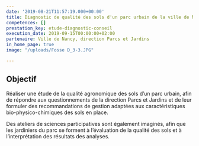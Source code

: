 ```yaml
---
date: '2019-08-21T11:57:19.000+00:00'
title: Diagnostic de qualité des sols d'un parc urbain de la ville de Nancy
competences: []
prestation_key: etude-diagnostic-conseil
execution_date: 2019-09-15T00:00:00+02:00
partenaire: Ville de Nancy, direction Parcs et Jardins
in_home_page: true
image: "/uploads/Fosse D_3-3.JPG"

---
```

## Objectif

Réaliser une étude de la qualité agronomique des sols d’un parc urbain, afin de répondre aux questionnements de la direction Parcs et Jardins et de leur formuler des recommandations de gestion adaptées aux caractéristiques bio-physico-chimiques des sols en place. 

Des ateliers de sciences participatives sont également imaginés, afin que les jardiniers du parc se forment à l’évaluation de la qualité des sols et à l’interprétation des résultats des analyses.
<!--more-->
